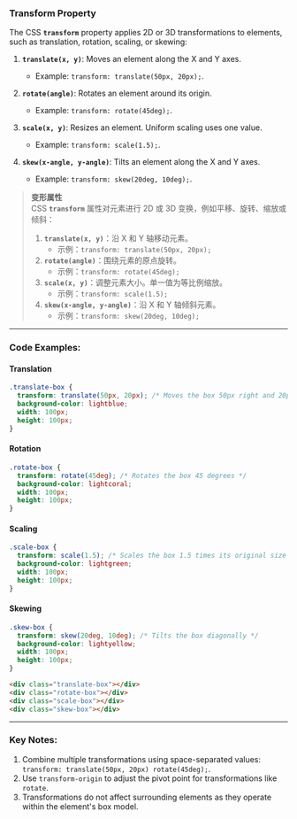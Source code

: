 ### Transform Property  

The CSS **`transform`** property applies 2D or 3D transformations to elements, such as translation, rotation, scaling, or skewing:  

1. **`translate(x, y)`**: Moves an element along the X and Y axes.  
   - Example: `transform: translate(50px, 20px);`.  

2. **`rotate(angle)`**: Rotates an element around its origin.  
   - Example: `transform: rotate(45deg);`.  

3. **`scale(x, y)`**: Resizes an element. Uniform scaling uses one value.  
   - Example: `transform: scale(1.5);`.  

4. **`skew(x-angle, y-angle)`**: Tilts an element along the X and Y axes.  
   - Example: `transform: skew(20deg, 10deg);`.  

> **变形属性**  
> CSS **`transform`** 属性对元素进行 2D 或 3D 变换，例如平移、旋转、缩放或倾斜：  
> 1. **`translate(x, y)`**：沿 X 和 Y 轴移动元素。  
>    - 示例：`transform: translate(50px, 20px);`  
> 2. **`rotate(angle)`**：围绕元素的原点旋转。  
>    - 示例：`transform: rotate(45deg);`  
> 3. **`scale(x, y)`**：调整元素大小。单一值为等比例缩放。  
>    - 示例：`transform: scale(1.5);`  
> 4. **`skew(x-angle, y-angle)`**：沿 X 和 Y 轴倾斜元素。  
>    - 示例：`transform: skew(20deg, 10deg);`  

---

### Code Examples:

#### **Translation**
```css
.translate-box {
  transform: translate(50px, 20px); /* Moves the box 50px right and 20px down */
  background-color: lightblue;
  width: 100px;
  height: 100px;
}
```

#### **Rotation**
```css
.rotate-box {
  transform: rotate(45deg); /* Rotates the box 45 degrees */
  background-color: lightcoral;
  width: 100px;
  height: 100px;
}
```

#### **Scaling**
```css
.scale-box {
  transform: scale(1.5); /* Scales the box 1.5 times its original size */
  background-color: lightgreen;
  width: 100px;
  height: 100px;
}
```

#### **Skewing**
```css
.skew-box {
  transform: skew(20deg, 10deg); /* Tilts the box diagonally */
  background-color: lightyellow;
  width: 100px;
  height: 100px;
}
```

```html
<div class="translate-box"></div>
<div class="rotate-box"></div>
<div class="scale-box"></div>
<div class="skew-box"></div>
```

---

### Key Notes:  
1. Combine multiple transformations using space-separated values: `transform: translate(50px, 20px) rotate(45deg);`.  
2. Use `transform-origin` to adjust the pivot point for transformations like `rotate`.  
3. Transformations do not affect surrounding elements as they operate within the element's box model.